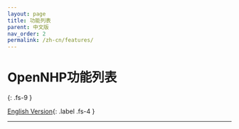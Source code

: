 ```yaml
---
layout: page
title: 功能列表
parent: 中文版
nav_order: 2
permalink: /zh-cn/features/
---
```


# OpenNHP功能列表
{: .fs-9 }

[English Version](/features/){: .label .fs-4 }


---


